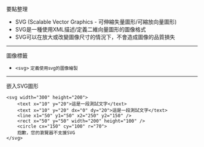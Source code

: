 要點整理
- SVG (Scalable Vector Graphics - 可伸縮失量圖形/可縮放向量圖形)
- SVG是一種使用XML描述/定義二維向量圖形的圖像格式
- SVG可以在放大或改變圖像尺寸的情況下，不會造成圖像的品質損失

---

圖像標籤
- `<svg>` <small>定義使用svg的圖像繪製</small>

---

嵌入SVG圖形
```
<svg width="300" height="200">
	<text x="10" y="20">這是一段測試文字</text>
	<text x="10" y="20" dx="0" dy="20">這是一段測試文字</text>
	<line x1="50" y1="50" x2="250" y2="150" />
	<rect x="50" y="50" width="200" height="100" />
	<circle cx="150" cy="100" r="70">
	抱歉，您的瀏覽器不支援SVG
</svg>
```